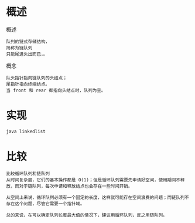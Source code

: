 
# 概述

概述

    队列的链式存储结构，
    简称为链队列
    只能尾进头出而已，。

概念

    队头指针指向链队列的头结点；
    尾指针指向终端结点。
    当 front 和 rear 都指向头结点时，队列为空。


# 实现

    java linkedlist



# 比较
    
    比较循环队列和链队列
    从时间复杂度，它们的基本操作都是 O(1)；但是循环队列需要先申请好空间，使用期间不释放，而对于链队列，每次申请和释放结点也会存在一些时间开销。
    
    从空间上来说，循环队列必须有一个固定的长度，这样就可能存在空间浪费的问题；而链队列不存在这个问题，尽管它需要一个指针域。
    
    总的来说，在可以确定队列长度最大值的情况下，建议用循环队列，反之用链队列。
    


